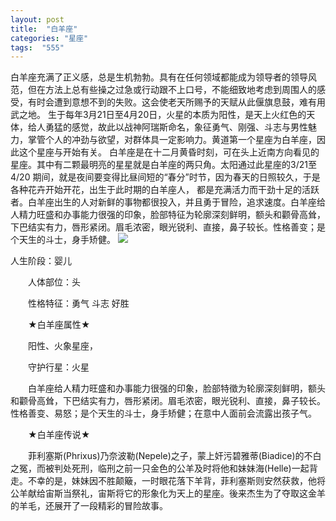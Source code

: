 ```yaml
---
layout: post
title:  "白羊座"
categories: "星座"
tags:  "555"
---
```



白羊座充满了正义感，总是生机勃勃。具有在任何领域都能成为领导者的领导风范，但在方法上总有些操之过急或行动跟不上口号，不能细致地考虑到周围人的感受，有时会遭到意想不到的失败。这会使老天所赐予的天赋从此偃旗息鼓，难有用武之地。
生于每年3月21日至4月20日，火星的本质为阳性，是天上火红色的天体，给人勇猛的感觉，故此以战神阿瑞斯命名，象征勇气、刚强、斗志与男性魅力，掌管个人的冲劲与欲望，对群体具一定影响力。黄道第一个星座为白羊座，因此这个星座与开始有关。
白羊座是在十二月黄昏时刻，可在头上近南方向看见的星座。其中有二颗最明亮的星星就是白羊座的两只角。太阳通过此星座的3/21至4/20 期间，就是夜间要变得比昼间短的“春分”时节，因为春天的日照较久，于是各种花卉开始开花，出生于此时期的白羊座人，
都是充满活力而干劲十足的活跃者。白羊座出生的人对新鲜的事物都很投入，并且勇于冒险，追求速度。白羊座给人精力旺盛和办事能力很强的印象，脸部特征为轮廓深刻鲜明，额头和颧骨高耸，下巴结实有力，唇形紧闭。眉毛浓密，眼光锐利、直接，鼻子较长。性格善变；是个天生的斗士，身手矫健。
![](http://t12.baidu.com/it/u=2815412852,1159387022&fm=170&s=E613308C54A2E1F15E2AD3880300509D&w=419&h=343&img.PNG)

人生阶段：婴儿

　　人体部位：头

　　性格特征：勇气 斗志 好胜

　　★白羊座属性★

　　阳性、火象星座，

　　守护行星：火星

　　白羊座给人精力旺盛和办事能力很强的印象，脸部特徵为轮廓深刻鲜明，额头和颧骨高耸，下巴结实有力，唇形紧闭。眉毛浓密，眼光锐利、直接，鼻子较长。性格善变、易怒；是个天生的斗士，身手矫健；在意中人面前会流露出孩子气。

　　★白羊座传说★

　　菲利塞斯(Phrixus)乃奈波勒(Nepele)之子，蒙上奸污碧雅蒂(Biadice)的不白之冤，而被判处死刑，临刑之前一只金色的公羊及时将他和妹妹海(Helle)一起背走。不幸的是，妹妹因不胜颠簸，一时眼花落下羊背，菲利塞斯则安然获救，他将公羊献给宙斯当祭礼，宙斯将它的形象化为天上的星座。後来杰生为了夺取这金羊的羊毛，还展开了一段精彩的冒险故事。


　　